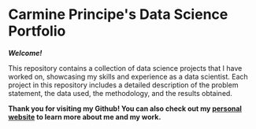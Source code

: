 # Carmine Principe's Data Science Portfolio

***Welcome!***

This repository contains a collection of data science projects that I have worked on, showcasing my skills and experience as a data scientist. Each project in this repository includes a detailed description of the problem statement, the data used, the methodology, and the results obtained.

**Thank you for visiting my Github! You can also check out my [personal website](https://carmineprincipe.com/) to learn more about me and my work.**


